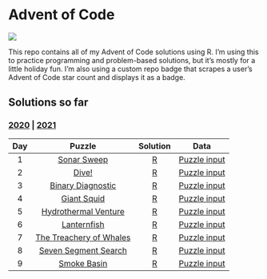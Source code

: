 
<!-- README.md is generated from README.Rmd. Please edit that file -->

# Advent of Code

<!-- badges: start -->

![](https://img.shields.io/badge/2021%20star%20count-@_jwinget%2018*-green.svg)
<!-- badges: end -->

This repo contains all of my Advent of Code solutions using R. I’m using
this to practice programming and problem-based solutions, but it’s
mostly for a little holiday fun. I’m also using a custom repo badge that
scrapes a user’s Advent of Code star count and displays it as a badge.

## Solutions so far

### [2020](R/2020) \| [2021](R/2021)

| Day |                             Puzzle                             |      Solution       |                Data                 |
|:---:|:--------------------------------------------------------------:|:-------------------:|:-----------------------------------:|
|  1  |       [Sonar Sweep](https://adventofcode.com/2021/day/1)       | [R](R/2021/day01.R) | [Puzzle input](data/2021/day01.txt) |
|  2  |          [Dive!](https://adventofcode.com/2021/day/2)          | [R](R/2021/day02.R) | [Puzzle input](data/2021/day02.txt) |
|  3  |    [Binary Diagnostic](https://adventofcode.com/2021/day/3)    | [R](R/2021/day03.R) | [Puzzle input](data/2021/day03.txt) |
|  4  |       [Giant Squid](https://adventofcode.com/2021/day/4)       | [R](R/2021/day04.R) | [Puzzle input](data/2021/day04.txt) |
|  5  |  [Hydrothermal Venture](https://adventofcode.com/2021/day/5)   | [R](R/2021/day05.R) | [Puzzle input](data/2021/day05.txt) |
|  6  |       [Lanternfish](https://adventofcode.com/2021/day/6)       | [R](R/2021/day06.R) | [Puzzle input](data/2021/day06.txt) |
|  7  | [The Treachery of Whales](https://adventofcode.com/2021/day/7) | [R](R/2021/day07.R) | [Puzzle input](data/2021/day07.txt) |
|  8  |  [Seven Segment Search](https://adventofcode.com/2021/day/8)   | [R](R/2021/day08.R) | [Puzzle input](data/2021/day08.txt) |
|  9  |       [Smoke Basin](https://adventofcode.com/2021/day/9)       | [R](R/2021/day09.R) | [Puzzle input](data/2021/day09.txt) |
